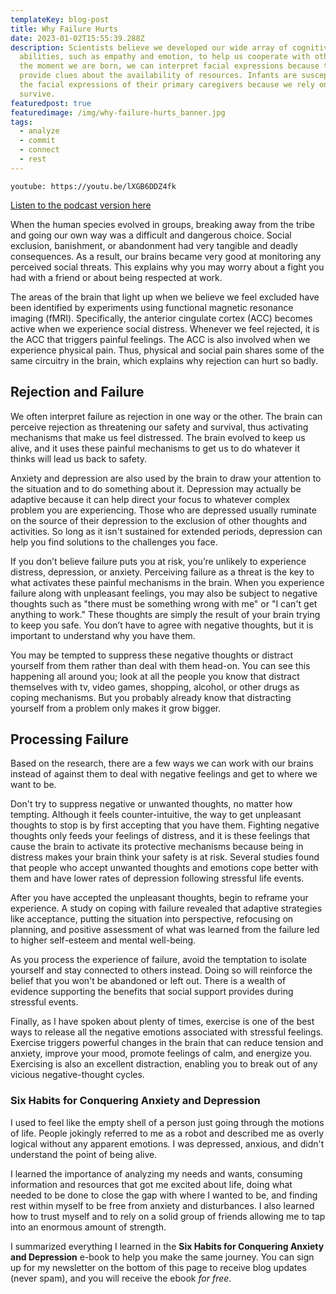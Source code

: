 ```yaml
---
templateKey: blog-post
title: Why Failure Hurts
date: 2023-01-02T15:55:39.288Z
description: Scientists believe we developed our wide array of cognitive
  abilities, such as empathy and emotion, to help us cooperate with others. From
  the moment we are born, we can interpret facial expressions because they can
  provide clues about the availability of resources. Infants are susceptible to
  the facial expressions of their primary caregivers because we rely on them to
  survive.
featuredpost: true
featuredimage: /img/why-failure-hurts_banner.jpg
tags:
  - analyze
  - commit
  - connect
  - rest
---
```

`youtube: https://youtu.be/lXGB6DDZ4fk`

[Listen to the podcast version here](https://thedebuglife.buzzsprout.com/2037301/11964775-why-failure-hurts-just-like-physical-pain)

When the human species evolved in groups, breaking away from the tribe and going our own way was a difficult and dangerous choice. Social exclusion, banishment, or abandonment had very tangible and deadly consequences. As a result, our brains became very good at monitoring any perceived social threats. This explains why you may worry about a fight you had with a friend or about being respected at work.

The areas of the brain that light up when we believe we feel excluded have been identified by experiments using functional magnetic resonance imaging (fMRI). Specifically, the anterior cingulate cortex (ACC) becomes active when we experience social distress. Whenever we feel rejected, it is the ACC that triggers painful feelings. The ACC is also involved when we experience physical pain. Thus, physical and social pain shares some of the same circuitry in the brain, which explains why rejection can hurt so badly.

## Rejection and Failure

We often interpret failure as rejection in one way or the other. The brain can perceive rejection as threatening our safety and survival, thus activating mechanisms that make us feel distressed. The brain evolved to keep us alive, and it uses these painful mechanisms to get us to do whatever it thinks will lead us back to safety. 

Anxiety and depression are also used by the brain to draw your attention to the situation and to do something about it. Depression may actually be adaptive because it can help direct your focus to whatever complex problem you are experiencing. Those who are depressed usually ruminate on the source of their depression to the exclusion of other thoughts and activities. So long as it isn't sustained for extended periods, depression can help you find solutions to the challenges you face.

If you don’t believe failure puts you at risk, you’re unlikely to experience distress, depression, or anxiety. Perceiving failure as a threat is the key to what activates these painful mechanisms in the brain. When you experience failure along with unpleasant feelings, you may also be subject to negative thoughts such as "there must be something wrong with me" or "I can't get anything to work." These thoughts are simply the result of your brain trying to keep you safe. You don’t have to agree with negative thoughts, but it is important to understand why you have them.

You may be tempted to suppress these negative thoughts or distract yourself from them rather than deal with them head-on. You can see this happening all around you; look at all the people you know that distract themselves with tv, video games, shopping, alcohol, or other drugs as coping mechanisms. But you probably already know that distracting yourself from a problem only makes it grow bigger.

## Processing Failure

Based on the research, there are a few ways we can work with our brains instead of against them to deal with negative feelings and get to where we want to be.

Don't try to suppress negative or unwanted thoughts, no matter how tempting. Although it feels counter-intuitive, the way to get unpleasant thoughts to stop is by first accepting that you have them. Fighting negative thoughts only feeds your feelings of distress, and it is these feelings that cause the brain to activate its protective mechanisms because being in distress makes your brain think your safety is at risk. Several studies found that people who accept unwanted thoughts and emotions cope better with them and have lower rates of depression following stressful life events.

After you have accepted the unpleasant thoughts, begin to reframe your experience. A study on coping with failure revealed that adaptive strategies like acceptance, putting the situation into perspective, refocusing on planning, and positive assessment of what was learned from the failure led to higher self-esteem and mental well-being.

As you process the experience of failure, avoid the temptation to isolate yourself and stay connected to others instead. Doing so will reinforce the belief that you won't be abandoned or left out. There is a wealth of evidence supporting the benefits that social support provides during stressful events.

Finally, as I have spoken about plenty of times, exercise is one of the best ways to release all the negative emotions associated with stressful feelings. Exercise triggers powerful changes in the brain that can reduce tension and anxiety, improve your mood, promote feelings of calm, and energize you. Exercising is also an excellent distraction, enabling you to break out of any vicious negative-thought cycles.

### Six Habits for Conquering Anxiety and Depression

I used to feel like the empty shell of a person just going through the motions of life. People jokingly referred to me as a robot and described me as overly logical without any apparent emotions. I was depressed, anxious, and didn't understand the point of being alive. 

I learned the importance of analyzing my needs and wants, consuming information and resources that got me excited about life, doing what needed to be done to close the gap with where I wanted to be, and finding rest within myself to be free from anxiety and disturbances. I also learned how to trust myself and to rely on a solid group of friends allowing me to tap into an enormous amount of strength.

I summarized everything I learned in the **Six Habits for Conquering Anxiety and Depression** e-book to help you make the same journey. You can sign up for my newsletter on the bottom of this page to receive blog updates (never spam), and you will receive the ebook *for free*.
